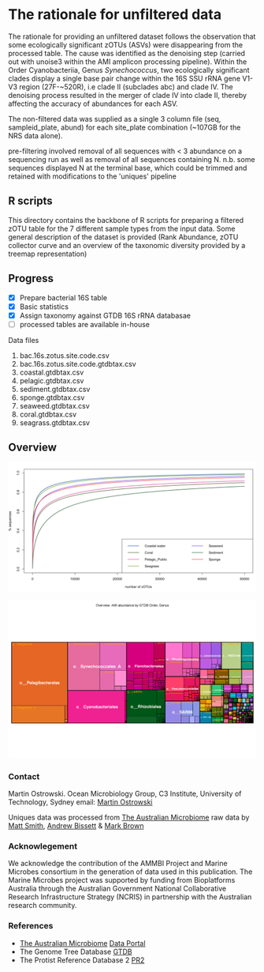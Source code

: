 
# The rationale for unfiltered data

The rationale for providing an unfiltered dataset follows the observation that some ecologically significant zOTUs (ASVs) were disappearing from the processed table. The cause was identified as the denoising step (carried out with unoise3 within the AMI amplicon processing pipeline). Within the Order Cyanobacteriia, Genus _Synechococcus_, two ecologically significant clades display a single base pair change within the 16S SSU rRNA gene V1-V3 region (27F-~520R), i.e clade II (subclades abc) and clade IV. The denoising process resulted in the merger of clade IV into clade II, thereby affecting the accuracy of abundances for each ASV.

The non-filtered data was supplied as a single 3 column file (seq, sampleid_plate, abund) for each site_plate combination (~107GB for the NRS data alone).

pre-filtering involved removal of all sequences with < 3 abundance on a sequencing run as well as removal of all sequences containing N. n.b. some sequences displayed N at the terminal base, which could be trimmed and retained with modifications to the 'uniques' pipeline

## R scripts

This directory contains the backbone of R scripts for preparing a filtered zOTU table for the 7 different sample types from the input data. Some general description of the dataset is provided (Rank Abundance, zOTU collector curve and an overview of the taxonomic diversity provided by a treemap representation)

## Progress

- [x] Prepare bacterial 16S table
- [x] Basic statistics
- [x] Assign taxonomy against GTDB 16S rRNA databasae
- [ ] processed tables are available in-house

Data files

1. bac.16s.zotus.site.code.csv
2. bac.16s.zotus.site.code.gtdbtax.csv
  2. coastal.gtdbtax.csv
  2. pelagic.gtdbtax.csv
  2. sediment.gtdbtax.csv
  2. sponge.gtdbtax.csv
  2. seaweed.gtdbtax.csv
  2. coral.gtdbtax.csv
  2. seagrass.gtdbtax.csv

## Overview

![zOTU collector curve](images/ami_collector.png)

![non-interactive treemap](images/ami_overview.png)


### Contact

Martin Ostrowski. Ocean Microbiology Group, C3 Institute, University of Technology, Sydney
email: [Martin Ostrowski](martin.ostrowski@uts.edu.au)

Uniques data was processed from [The Australian Microbiome](https://www.australianmicrobiome.com) raw data by [Matt Smith](), [Andrew Bissett]() & [Mark Brown]()

### Acknowlegement

We acknowledge the contribution of the AMMBI Project and Marine Microbes consortium in the generation of data used in this publication. The Marine Microbes project was supported by funding from Bioplatforms Australia through the Australian Government National Collaborative Research Infrastructure Strategy (NCRIS) in partnership with the Australian research community.

### References
* [The Australian Microbiome](https://www.australianmicrobiome.com) [Data Portal](https://data.bioplatforms.com/organization/about/australian-microbiome)
* The Genome Tree Database [GTDB](http://gtdb.ecogenomic.org)
* The Protist Reference Database 2 [PR2](https://github.com/pr2database/pr2database)
